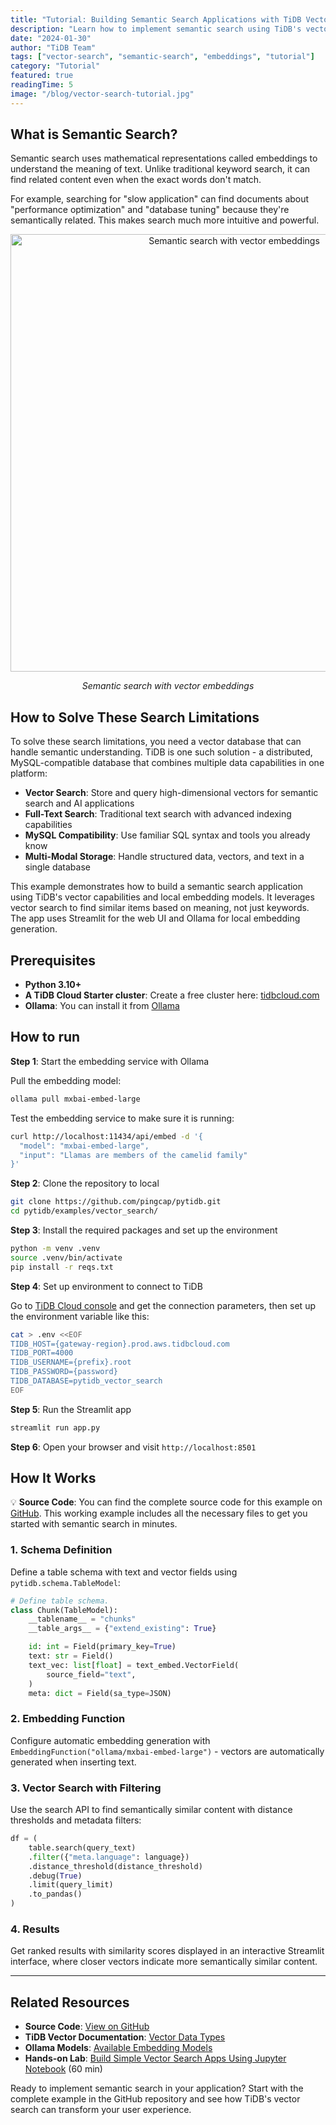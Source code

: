 ```yaml
---
title: "Tutorial: Building Semantic Search Applications with TiDB Vector"
description: "Learn how to implement semantic search using TiDB's vector capabilities and local embedding models to find content by meaning, not just keywords."
date: "2024-01-30"
author: "TiDB Team"
tags: ["vector-search", "semantic-search", "embeddings", "tutorial"]
category: "Tutorial"
featured: true
readingTime: 5
image: "/blog/vector-search-tutorial.jpg"
---
```


## What is Semantic Search?

Semantic search uses mathematical representations called embeddings to understand the meaning of text. Unlike traditional keyword search, it can find related content even when the exact words don't match.

For example, searching for "slow application" can find documents about "performance optimization" and "database tuning" because they're semantically related. This makes search much more intuitive and powerful.

<p align="center">
  <img width="700" alt="Semantic search with vector embeddings" src="https://github.com/user-attachments/assets/6d7783a5-ce9c-4dcc-8b95-49d5f0ca735a" />
  <p align="center"><i>Semantic search with vector embeddings</i></p>
</p>

## How to Solve These Search Limitations

To solve these search limitations, you need a vector database that can handle semantic understanding. TiDB is one such solution - a distributed, MySQL-compatible database that combines multiple data capabilities in one platform:

- **Vector Search**: Store and query high-dimensional vectors for semantic search and AI applications
- **Full-Text Search**: Traditional text search with advanced indexing capabilities
- **MySQL Compatibility**: Use familiar SQL syntax and tools you already know
- **Multi-Modal Storage**: Handle structured data, vectors, and text in a single database

This example demonstrates how to build a semantic search application using TiDB's vector capabilities and local embedding models. It leverages vector search to find similar items based on meaning, not just keywords. The app uses Streamlit for the web UI and Ollama for local embedding generation.

## Prerequisites

- **Python 3.10+**
- **A TiDB Cloud Starter cluster**: Create a free cluster here: [tidbcloud.com](https://tidbcloud.com/?utm_source=github&utm_medium=referral&utm_campaign=pytidb_readme)
- **Ollama**: You can install it from [Ollama](https://ollama.com/download)

## How to run

**Step 1**: Start the embedding service with Ollama

Pull the embedding model:

```bash
ollama pull mxbai-embed-large
```

Test the embedding service to make sure it is running:

```bash
curl http://localhost:11434/api/embed -d '{
  "model": "mxbai-embed-large",
  "input": "Llamas are members of the camelid family"
}'
```

**Step 2**: Clone the repository to local

```bash
git clone https://github.com/pingcap/pytidb.git
cd pytidb/examples/vector_search/
```

**Step 3**: Install the required packages and set up the environment

```bash
python -m venv .venv
source .venv/bin/activate
pip install -r reqs.txt
```

**Step 4**: Set up environment to connect to TiDB

Go to [TiDB Cloud console](https://tidbcloud.com/clusters) and get the connection parameters, then set up the environment variable like this:

```bash
cat > .env <<EOF
TIDB_HOST={gateway-region}.prod.aws.tidbcloud.com
TIDB_PORT=4000
TIDB_USERNAME={prefix}.root
TIDB_PASSWORD={password}
TIDB_DATABASE=pytidb_vector_search
EOF
```

**Step 5**: Run the Streamlit app

```bash
streamlit run app.py
```

**Step 6**: Open your browser and visit `http://localhost:8501`

## How It Works

💡 **Source Code**: You can find the complete source code for this example on [GitHub](https://github.com/pingcap/pytidb/tree/main/examples/vector_search). This working example includes all the necessary files to get you started with semantic search in minutes.

### 1. Schema Definition

Define a table schema with text and vector fields using `pytidb.schema.TableModel`:

```python
# Define table schema.
class Chunk(TableModel):
    __tablename__ = "chunks"
    __table_args__ = {"extend_existing": True}

    id: int = Field(primary_key=True)
    text: str = Field()
    text_vec: list[float] = text_embed.VectorField(
        source_field="text",
    )
    meta: dict = Field(sa_type=JSON)
```

### 2. Embedding Function

Configure automatic embedding generation with `EmbeddingFunction("ollama/mxbai-embed-large")` - vectors are automatically generated when inserting text.

### 3. Vector Search with Filtering

Use the search API to find semantically similar content with distance thresholds and metadata filters:

```python
df = (
    table.search(query_text)
    .filter({"meta.language": language})
    .distance_threshold(distance_threshold)
    .debug(True)
    .limit(query_limit)
    .to_pandas()
)
```

### 4. Results

Get ranked results with similarity scores displayed in an interactive Streamlit interface, where closer vectors indicate more semantically similar content.

---

## Related Resources

- **Source Code**: [View on GitHub](https://github.com/pingcap/pytidb/tree/main/examples/vector_search)
- **TiDB Vector Documentation**: [Vector Data Types](https://docs.pingcap.com/tidb/stable/vector-search-overview)
- **Ollama Models**: [Available Embedding Models](https://ollama.com/library)
- **Hands-on Lab**: [Build Simple Vector Search Apps Using Jupyter Notebook](https://labs.tidb.io/lab?preview=demo_408) (60 min)

Ready to implement semantic search in your application? Start with the complete example in the GitHub repository and see how TiDB's vector search can transform your user experience.